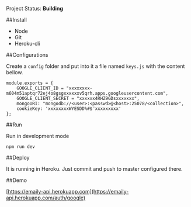 Project Status: **Building**

##Install
* Node
* Git
* Heroku-cli

##Configurations

Create a `config` folder and put into it a file named `keys.js` with the content bellow.
```
module.exports = {
    GOOGLE_CLIENT_ID = "xxxxxxxx-m604m51aptqr72ej4o8gsgxxxxxxv5qrh.apps.googleusercontent.com",
    GOOGLE_CLIENT_SECRET = "xxxxxx4RHZ9GDsxxxxxxx",
    mongoURI: "mongodb://<user>:<passwd>@<host>:25078/<collection>",
    cookieKey: 'xxxxxxxxWYESDD%#$¨xxxxxxxxx'
};
```

##Run

Run in development mode
```
npm run dev
```

##Deploy

It is running in Heroku. Just commit and push to master configured there.

##Demo

[https://emaily-api.herokuapp.com](https://emaily-api.herokuapp.com/auth/google)


